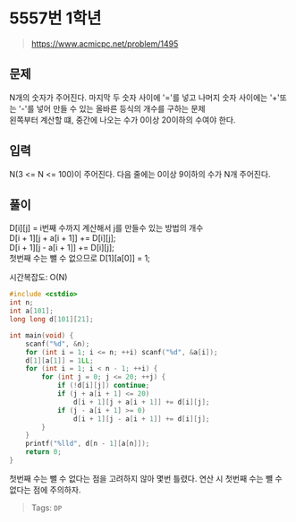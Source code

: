 # 5557번 1학년
>https://www.acmicpc.net/problem/1495

## 문제
N개의 숫자가 주어진다. 마지막 두 숫자 사이에 '='를 넣고 나머지 숫자 사이에는 '+'또는 '-'를 넣어 만들 수 있는 올바른 등식의 개수를 구하는 문제  
왼쪽부터 계산할 떄, 중간에 나오는 수가 0이상 20이하의 수여야 한다.  

## 입력
N(3 <= N <= 100)이 주어진다. 다음 줄에는 0이상 9이하의 수가 N개 주어진다.  

## 풀이
D[i][j] = i번째 수까지 계산해서 j를 만들수 있는 방법의 개수  
D[i + 1][j + a[i + 1]] += D[i][j];  
D[i + 1][j - a[i + 1]] += D[i][j];  
첫번째 수는 뺄 수 없으므로 D[1][a[0]] = 1;

시간복잡도: O(N)

```cpp
#include <cstdio>
int n;
int a[101];
long long d[101][21];

int main(void) {
    scanf("%d", &n);
    for (int i = 1; i <= n; ++i) scanf("%d", &a[i]);
    d[1][a[1]] = 1LL;
    for (int i = 1; i < n - 1; ++i) {
        for (int j = 0; j <= 20; ++j) {
            if (!d[i][j]) continue;
            if (j + a[i + 1] <= 20) 
                d[i + 1][j + a[i + 1]] += d[i][j];
            if (j - a[i + 1] >= 0)
                d[i + 1][j - a[i + 1]] += d[i][j];
        }
    }
    printf("%lld", d[n - 1][a[n]]);
    return 0;
}
```
첫번째 수는 뺄 수 없다는 점을 고려하지 않아 몇번 틀렸다. 연산 시 첫번째 수는 뺼 수 없다는 점에 주의하자.

>Tags: `DP`